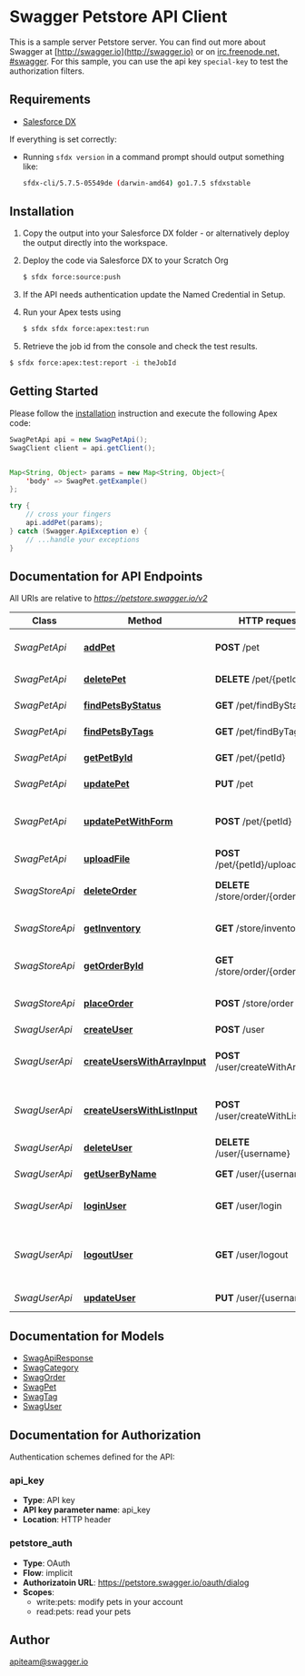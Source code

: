 # Swagger Petstore API Client

This is a sample server Petstore server.  You can find out more about Swagger at [http://swagger.io](http://swagger.io) or on [irc.freenode.net, #swagger](http://swagger.io/irc/).  For this sample, you can use the api key `special-key` to test the authorization filters.

## Requirements

- [Salesforce DX](https://www.salesforce.com/products/platform/products/salesforce-dx/)


If everything is set correctly:

- Running `sfdx version` in a command prompt should output something like:

  ```bash
  sfdx-cli/5.7.5-05549de (darwin-amd64) go1.7.5 sfdxstable
  ```


## Installation

1. Copy the output into your Salesforce DX folder - or alternatively deploy the output directly into the workspace.
2. Deploy the code via Salesforce DX to your Scratch Org

   ```bash
   $ sfdx force:source:push
   ```
3. If the API needs authentication update the Named Credential in Setup.
4. Run your Apex tests using

    ```bash
    $ sfdx sfdx force:apex:test:run
    ```
5. Retrieve the job id from the console and check the test results.

  ```bash
  $ sfdx force:apex:test:report -i theJobId
  ```


## Getting Started

Please follow the [installation](#installation) instruction and execute the following Apex code:

```java
SwagPetApi api = new SwagPetApi();
SwagClient client = api.getClient();


Map<String, Object> params = new Map<String, Object>{
    'body' => SwagPet.getExample()
};

try {
    // cross your fingers
    api.addPet(params);
} catch (Swagger.ApiException e) {
    // ...handle your exceptions
}
```

## Documentation for API Endpoints

All URIs are relative to *https://petstore.swagger.io/v2*

Class | Method | HTTP request | Description
------------ | ------------- | ------------- | -------------
*SwagPetApi* | [**addPet**](docs/SwagPetApi.md#addPet) | **POST** /pet | Add a new pet to the store
*SwagPetApi* | [**deletePet**](docs/SwagPetApi.md#deletePet) | **DELETE** /pet/{petId} | Deletes a pet
*SwagPetApi* | [**findPetsByStatus**](docs/SwagPetApi.md#findPetsByStatus) | **GET** /pet/findByStatus | Finds Pets by status
*SwagPetApi* | [**findPetsByTags**](docs/SwagPetApi.md#findPetsByTags) | **GET** /pet/findByTags | Finds Pets by tags
*SwagPetApi* | [**getPetById**](docs/SwagPetApi.md#getPetById) | **GET** /pet/{petId} | Find pet by ID
*SwagPetApi* | [**updatePet**](docs/SwagPetApi.md#updatePet) | **PUT** /pet | Update an existing pet
*SwagPetApi* | [**updatePetWithForm**](docs/SwagPetApi.md#updatePetWithForm) | **POST** /pet/{petId} | Updates a pet in the store with form data
*SwagPetApi* | [**uploadFile**](docs/SwagPetApi.md#uploadFile) | **POST** /pet/{petId}/uploadImage | uploads an image
*SwagStoreApi* | [**deleteOrder**](docs/SwagStoreApi.md#deleteOrder) | **DELETE** /store/order/{orderId} | Delete purchase order by ID
*SwagStoreApi* | [**getInventory**](docs/SwagStoreApi.md#getInventory) | **GET** /store/inventory | Returns pet inventories by status
*SwagStoreApi* | [**getOrderById**](docs/SwagStoreApi.md#getOrderById) | **GET** /store/order/{orderId} | Find purchase order by ID
*SwagStoreApi* | [**placeOrder**](docs/SwagStoreApi.md#placeOrder) | **POST** /store/order | Place an order for a pet
*SwagUserApi* | [**createUser**](docs/SwagUserApi.md#createUser) | **POST** /user | Create user
*SwagUserApi* | [**createUsersWithArrayInput**](docs/SwagUserApi.md#createUsersWithArrayInput) | **POST** /user/createWithArray | Creates list of users with given input array
*SwagUserApi* | [**createUsersWithListInput**](docs/SwagUserApi.md#createUsersWithListInput) | **POST** /user/createWithList | Creates list of users with given input array
*SwagUserApi* | [**deleteUser**](docs/SwagUserApi.md#deleteUser) | **DELETE** /user/{username} | Delete user
*SwagUserApi* | [**getUserByName**](docs/SwagUserApi.md#getUserByName) | **GET** /user/{username} | Get user by user name
*SwagUserApi* | [**loginUser**](docs/SwagUserApi.md#loginUser) | **GET** /user/login | Logs user into the system
*SwagUserApi* | [**logoutUser**](docs/SwagUserApi.md#logoutUser) | **GET** /user/logout | Logs out current logged in user session
*SwagUserApi* | [**updateUser**](docs/SwagUserApi.md#updateUser) | **PUT** /user/{username} | Updated user


## Documentation for Models

 - [SwagApiResponse](docs/SwagApiResponse.md)
 - [SwagCategory](docs/SwagCategory.md)
 - [SwagOrder](docs/SwagOrder.md)
 - [SwagPet](docs/SwagPet.md)
 - [SwagTag](docs/SwagTag.md)
 - [SwagUser](docs/SwagUser.md)


## Documentation for Authorization

Authentication schemes defined for the API:
### api_key

- **Type**: API key
- **API key parameter name**: api_key
- **Location**: HTTP header

### petstore_auth

- **Type**: OAuth
- **Flow**: implicit
- **Authorizatoin URL**: https://petstore.swagger.io/oauth/dialog
- **Scopes**: 
  - write:pets: modify pets in your account
  - read:pets: read your pets


## Author

apiteam@swagger.io

